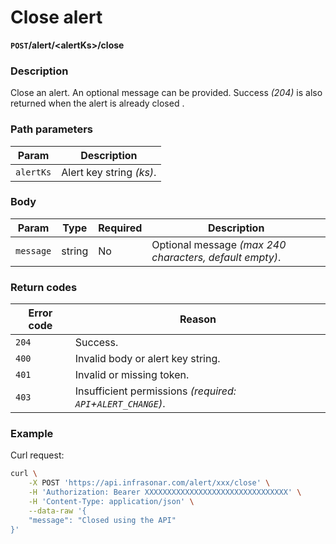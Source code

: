 # Close alert
**`POST`/alert/<alertKs\>/close**

### Description
Close an alert. An optional message can be provided. Success _(204)_ is also returned when the alert is already closed .


### Path parameters
Param               | Description
--------------------|-------------
`alertKs`           | Alert key string _(ks)_.

### Body
Param       | Type      | Required  | Description
------------|-----------|-----------|-------------
`message`   | string    | No        | Optional message _(max 240 characters, default empty)_.

### Return codes
Error code  | Reason
------------|--------
`204`       | Success.
`400`       | Invalid body or alert key string.
`401`       | Invalid or missing token.
`403`       | Insufficient permissions _(required: `API`+`ALERT_CHANGE`)_.

### Example
Curl request:
```bash
curl \
    -X POST 'https://api.infrasonar.com/alert/xxx/close' \
    -H 'Authorization: Bearer XXXXXXXXXXXXXXXXXXXXXXXXXXXXXXXX' \
    -H 'Content-Type: application/json' \
    --data-raw '{
    "message": "Closed using the API"
}'
```
